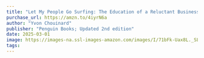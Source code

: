 ```yaml
---
title: "Let My People Go Surfing: The Education of a Reluctant Businessman--Including 10 More Years of Business Unusual"
purchase_url: https://amzn.to/4iyrN6a
author: "Yvon Chouinard"
publisher: "Penguin Books; Updated 2nd edition"
date: 2025-03-01
image: https://images-na.ssl-images-amazon.com/images/I/71bFk-Uax8L._SL75_.jpg
tags:
---
```


